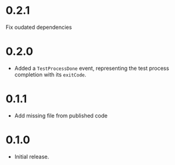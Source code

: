 # 0.2.1

Fix oudated dependencies

# 0.2.0

- Added a `TestProcessDone` event, representing the test process completion with its `exitCode`.

# 0.1.1

- Add missing file from published code

# 0.1.0

- Initial release.
